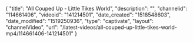 {
    "title": "All Couped Up - Little Tikes World",
    "description": "",
    "channelid": "114661406",
    "videoid": "141214501",
    "date_created": "1518548603",
    "date_modified": "1519250936",
    "type": "captivate",
    "layout": "channelVideo",
    "url": "\/latest-videos\/all-couped-up-little-tikes-world-mp4\/114661406-141214501"
}